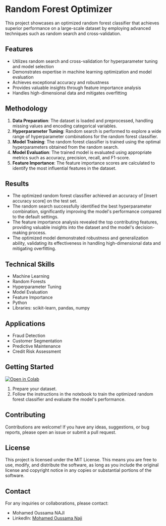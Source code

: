 # Random Forest Optimizer

This project showcases an optimized random forest classifier that achieves superior performance on a large-scale dataset by employing advanced techniques such as random search and cross-validation.

## Features
- Utilizes random search and cross-validation for hyperparameter tuning and model selection
- Demonstrates expertise in machine learning optimization and model evaluation
- Achieves exceptional accuracy and robustness
- Provides valuable insights through feature importance analysis
- Handles high-dimensional data and mitigates overfitting

## Methodology
1. **Data Preparation**: The dataset is loaded and preprocessed, handling missing values and encoding categorical variables.
2. **Hyperparameter Tuning**: Random search is performed to explore a wide range of hyperparameter combinations for the random forest classifier.
3. **Model Training**: The random forest classifier is trained using the optimal hyperparameters obtained from the random search.
4. **Model Evaluation**: The trained model is evaluated using appropriate metrics such as accuracy, precision, recall, and F1-score.
5. **Feature Importance**: The feature importance scores are calculated to identify the most influential features in the dataset.

## Results
- The optimized random forest classifier achieved an accuracy of [insert accuracy score] on the test set.
- The random search successfully identified the best hyperparameter combination, significantly improving the model's performance compared to the default settings.
- The feature importance analysis revealed the top contributing features, providing valuable insights into the dataset and the model's decision-making process.
- The optimized model demonstrated robustness and generalization ability, validating its effectiveness in handling high-dimensional data and mitigating overfitting.

## Technical Skills
- Machine Learning
- Random Forests
- Hyperparameter Tuning
- Model Evaluation
- Feature Importance
- Python
- Libraries: scikit-learn, pandas, numpy

## Applications
- Fraud Detection
- Customer Segmentation
- Predictive Maintenance
- Credit Risk Assessment

## Getting Started
[![Open in Colab](https://colab.research.google.com/assets/colab-badge.svg)](https://colab.research.google.com/drive/1woMsONInM0rI20bR0blM8fU9MIzSj7Ez?usp=sharing)

1. Prepare your dataset.
2. Follow the instructions in the notebook to train the optimized random forest classifier and evaluate the model's performance.

## Contributing
Contributions are welcome! If you have any ideas, suggestions, or bug reports, please open an issue or submit a pull request.

## License
This project is licensed under the MIT License. This means you are free to use, modify, and distribute the software, as long as you include the original license and copyright notice in any copies or substantial portions of the software.

## Contact
For any inquiries or collaborations, please contact:
- Mohamed Oussama NAJI
- LinkedIn: [Mohamed Oussama Naji](https://www.linkedin.com/in/oussamanaji/)
